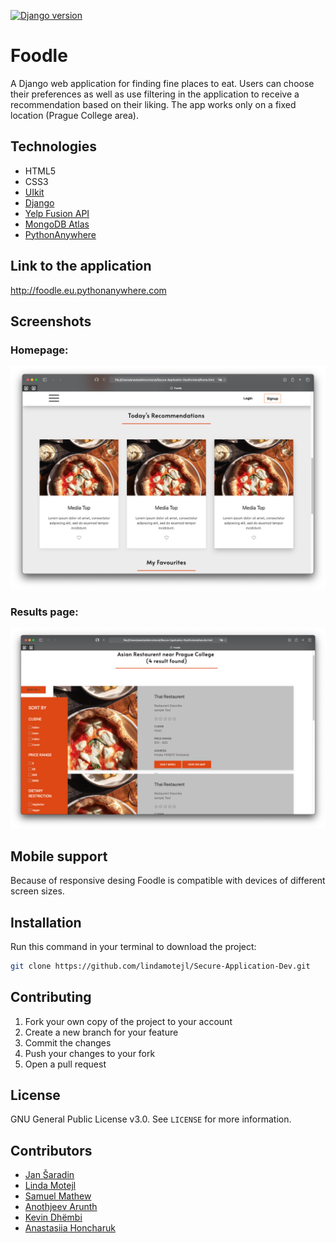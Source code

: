 [![Django version](https://img.shields.io/badge/Django%20version-3.1.4-blue)](https://www.djangoproject.com)

# Foodle

A Django web application for finding fine places to eat.
Users can choose their preferences as well as use filtering in the application to receive a recommendation based on their liking.
The app works only on a fixed location (Prague College area).

## Technologies

- HTML5
- CSS3
- [UIkit](https://getuikit.com)
- [Django](https://www.djangoproject.com)
- [Yelp Fusion API](https://www.yelp.com/fusion) 
- [MongoDB Atlas](https://www.mongodb.com/cloud/atlas)
- [PythonAnywhere](https://eu.pythonanywhere.com) 

## Link to the application
http://foodle.eu.pythonanywhere.com

## Screenshots

### Homepage: 

![Homepage](screenshots/home.png)

### Results page:

![Results page](screenshots/results.png)

## Mobile support

Because of responsive desing Foodle is compatible with devices of different screen sizes.

## Installation

Run this command in your terminal to download the project:
```sh
git clone https://github.com/lindamotejl/Secure-Application-Dev.git
```

## Contributing 

1. Fork your own copy of the project to your account
2. Create a new branch for your feature
3. Commit the changes
4. Push your changes to your fork
5. Open a pull request

## License
GNU General Public License v3.0. See `LICENSE` for more information. 

## Contributors

- [Jan Šaradin](https://github.com/h0nz1n)
- [Linda Motejl](https://github.com/lindamotejl)
- [Samuel Mathew](https://github.com/Sam2208)
- [Anothjeev Arunth](https://github.com/AnothJV)
- [Kevin Dhëmbi](https://github.com/KevinD)
- [Anastasiia Honcharuk](https://github.com/anastasiia724)
